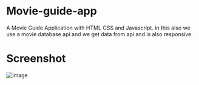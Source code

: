 # Movie-guide-app
A Movie Guide Application with HTML CSS and Javascript. in this also we use a movie database api and we get data from api and is also responsive.

# Screenshot
![image](https://github.com/VinitK2011/Movie-guide-app/assets/158305906/e1162869-d215-4121-81b4-ccabaf1b1d55)
